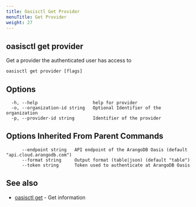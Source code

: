 ```yaml
---
title: Oasisctl Get Provider
menuTitle: Get Provider
weight: 27
---
```

## oasisctl get provider

Get a provider the authenticated user has access to

```
oasisctl get provider [flags]
```

## Options
```
  -h, --help                     help for provider
  -o, --organization-id string   Optional Identifier of the organization
  -p, --provider-id string       Identifier of the provider
```

## Options Inherited From Parent Commands
```
      --endpoint string   API endpoint of the ArangoDB Oasis (default "api.cloud.arangodb.com")
      --format string     Output format (table|json) (default "table")
      --token string      Token used to authenticate at ArangoDB Oasis
```

## See also
* [oasisctl get](_index.md)	 - Get information

